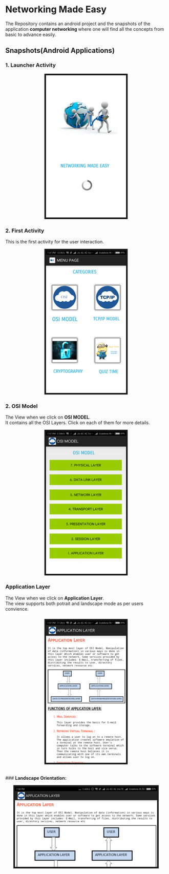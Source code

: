 # Networking Made Easy

The Repository contains an android project and the snapshots of the application  <b>computer networking </b> where one will find all the concepts from basic to advance easily.

## Snapshots(Android Applications)

### <b>1. Launcher Activity </b>
  <p align="center">
   <img src="https://github.com/bhavna7/Networking-Made-Easy/blob/master/images/1.png" width="250" border="5"/>
  </p>

### <b>2. First Activity </b>
This is the first activity for the user interaction.
  <p align="center">
   <img src="https://github.com/bhavna7/Networking-Made-Easy/blob/master/images/2.png" width="250" border="5"/>
  </p>

### <b>2. OSI Model </b>
The View when we click on <b>OSI MODEL</b>.<br> It contains all the OSI Layers. Click on each of them for more details.
  <p align="center">
   <img src="https://github.com/bhavna7/Networking-Made-Easy/blob/master/images/3.png" width="250" border="5"/>
  </p>
  
  
### <b>Application Layer </b>
The View when we click on <b>Application Layer</b>.<br> The view supports both potrait and landscape mode as per users convience.
### <Potrait Orientation>  
  <p align="center">
   <img src="https://github.com/bhavna7/Networking-Made-Easy/blob/master/images/6.png" width="250" border="5"/>
  </p>
  <br>
### <b>Landscape Orientation:  
  <p align="center">
   <img src="https://github.com/bhavna7/Networking-Made-Easy/blob/master/images/7.png" height="250" border="5"/>
  </p>



